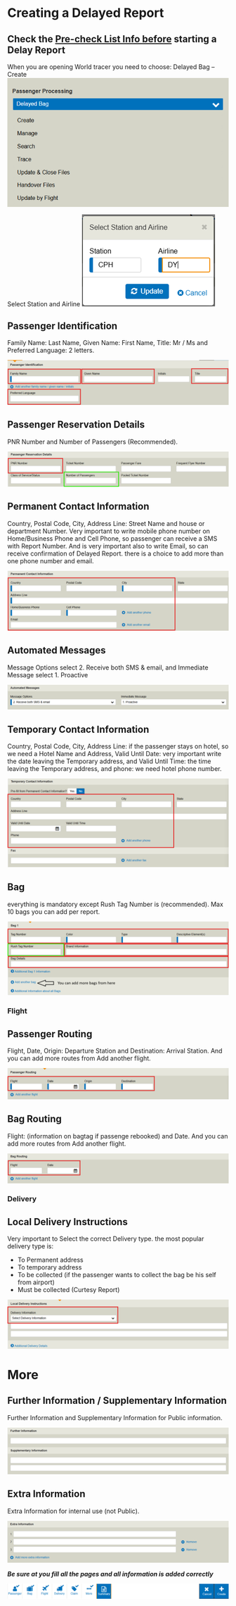 # Creating a Delayed Report

## Check the [Pre-check List Info before](../pre-check-list-info.md) starting a Delay Report

When you are opening World tracer you need to choose: Delayed Bag – Create
![passenger processing](../../assets/images/step-1.png)

Select Station and Airline
![Select Station and Airline](../../assets/images/step-2.png)

## Passenger Identification

Family Name: Last Name, Given Name: First Name, Title: Mr / Ms and Preferred Language:  2 letters.

![Passenger Identification](../../assets/images/step-3.png)

## Passenger Reservation Details

PNR Number and Number of Passengers (Recommended).

![Passenger Reservation Details](../../assets/images/step-4.png)

## Permanent Contact Information

Country, Postal Code, City, Address Line: Street Name and house or department Number. Very important to write mobile phone number on Home/Business Phone and Cell Phone, so passenger can receive a SMS with Report Number. And is very important also to write Email, so can receive confirmation of Delayed Report. there is a choice to add more than one phone number and email.

![Permanent Contact Information](../../assets/images/step-5.png)

## Automated Messages

Message Options select 2. Receive both SMS & email, 
and Immediate Message select 1. Proactive

![Automated Messages](../../assets/images/step-6.png)

## Temporary Contact Information

Country, Postal Code, City, Address Line: if the passenger stays on hotel, so we need a Hotel Name and Address, Valid Until Date: very important write the date leaving the Temporary address, and Valid Until Time: the time leaving the Temporary address, and phone: we need hotel phone number.

![Temporary Contact Information](../../assets/images/step-7.png)

## Bag

everything is mandatory except Rush Tag Number is (recommended). Max 10 bags you can add per report.

![Bag](../../assets/images/step-8.png)


### Flight 
## Passenger Routing

Flight, Date, Origin: Departure Station and Destination: Arrival Station. And you can add more routes from Add another flight.

![Flight Passenger Routing](../../assets/images/step-9.png)

## Bag Routing
Flight: (information on bagtag if passenge rebooked) and Date. And you can add more routes from Add another flight.

![Bag Routing](../../assets/images/step-10.png)

### Delivery

## Local Delivery Instructions

Very important to Select the correct Delivery type. the most popular delivery type is:

- To Permanent address
- To temporary address
- To be collected (if the passenger wants to collect the bag be his self from airport)
- Must be collected (Curtesy Report)

![Delivery Local Delivery Instructions](../../assets/images/step-11.png)


# More 

## Further Information / Supplementary Information

Further Information and Supplementary Information for Public information.

![More Further Information / Supplementary Information](../../assets/images/step-12.png)

## Extra Information

Extra Information for internal use (not Public).

![Extra Information](../../assets/images/step-13.png)

***Be sure at you fill all the pages and all information is added correctly***

![Be sure at you fill all the pages and all information is added correctly](../../assets/images/step-14.png)